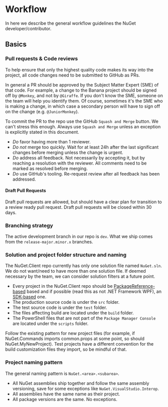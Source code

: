 # Workflow

In here we describe the general workflow guidelines the NuGet developer/contributor.

## Basics

### Pull requests & Code reviews

To help ensure that only the highest quality code makes its way into the project, all code changes need to be submitted to GitHub as PRs.

In general a PR should be approved by the Subject Matter Expert (SME) of that code. For example, a change to the Banana project should be signed off by `@Monkey`, and not by `@Giraffe`. If you don't know the SME, someone on the team will help you identify them. Of course, sometimes it's the SME who is making a change, in which case a secondary person will have to sign off on the change (e.g. `@JuniorMonkey`).

To commit the PR to the repo use the GitHub `Squash and Merge` button. We can't stress this enough. Always use `Squash and Merge` unless an exception is explicitly stated in this document.

- *Do* favor having more than 1 reviewer.
- *Do not* merge too quickly. Wait for at least 24h after the last significant changes before merging unless the change is urgent.
- *Do* address all feedback. Not necessarily by accepting it, but by reaching a resolution with the reviewer. All comments need to be marked as resolved before merging.
- *Do* use GitHub's tooling. Re-request review after all feedback has been addressed.

#### Draft Pull Requests

Draft pull requests are allowed, but should have a clear plan for transition to a review ready pull request.
Draft pull requests will be closed within 30 days.

### Branching strategy

The active development branch in our repo is `dev`. What we ship comes from the `release-major.minor.x` branches.

### Solution and project folder structure and naming

The NuGet.Client repo currently has only one solution file named `NuGet.sln`. We do not want/need to have more than one solution file.
If deemed necessary by the team, we can consider solution filters at a future point.

- Every project in the NuGet.Client repo should be [PackageReference-based](https://docs.microsoft.com/en-us/nuget/consume-packages/package-references-in-project-files) based and if possible (read this as not .NET Framework WPF), an [SDK-based](https://docs.microsoft.com/en-us/visualstudio/msbuild/how-to-use-project-sdk) one.
- The production source code is under the `src` folder.
- The test source code is under the `test` folder.
- The files affecting build are located under the `build` folder.
- The PowerShell files that are not part of the `Package Manager Console` are located under the `scripts` folder.

Follow the existing pattern for new project files (for example, if NuGet.Commands imports common.props at some point, so should NuGet.MyNewProject).
Test projects have a different convention for the build customization files they import, so be mindful of that.

### Project naming pattern

The general naming pattern is `NuGet.<area>.<subarea>`.

- All NuGet assemblies ship together and follow the same assembly versioning, save for some exceptions like `NuGet.VisualStudio.Interop`.
- All assemblies have the same name as their project.
- All package versions are the same. No exceptions.
